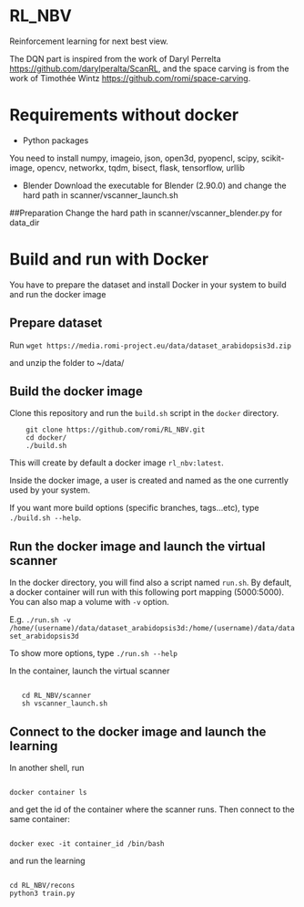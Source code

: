 # RL_NBV
Reinforcement learning for next best view.

The DQN part is inspired from the work of Daryl Perrelta https://github.com/darylperalta/ScanRL, and the space carving is from the work of Timothée Wintz https://github.com/romi/space-carving.

# Requirements without docker

* Python packages

You need to install numpy, imageio, json, open3d, pyopencl, scipy, scikit-image, opencv, networkx, tqdm, bisect, flask, tensorflow, urllib

* Blender
Download the executable for Blender (2.90.0) and change the hard path in scanner/vscanner_launch.sh

##Preparation
Change the hard path in scanner/vscanner_blender.py for data_dir

# Build and run with Docker

You have to prepare the dataset and install Docker in your system to build and run the docker image

## Prepare dataset

Run 
`wget https://media.romi-project.eu/data/dataset_arabidopsis3d.zip`

and unzip the folder to ~/data/

## Build the docker image
Clone this repository and run the `build.sh` script in the `docker` directory.

```
    git clone https://github.com/romi/RL_NBV.git
    cd docker/
    ./build.sh
```
This will create by default a docker image `rl_nbv:latest`.

Inside the docker image, a user is created and named as the one currently used by your system.

If you want more build options (specific branches, tags...etc), type `./build.sh --help`.

## Run the docker image and launch the virtual scanner
In the docker directory, you will find also a script named `run.sh`.
By default, a docker container will run with this following port mapping (5000:5000). You can also map a volume with `-v` option.

E.g. `./run.sh -v /home/(username)/data/dataset_arabidopsis3d:/home/(username)/data/dataset_arabidopsis3d`

To show more options, type `./run.sh --help`

In the container, launch the virtual scanner
```

   cd RL_NBV/scanner
   sh vscanner_launch.sh
```

## Connect to the docker image and launch the learning

In another shell, run
```

docker container ls 
```
and get the id of the container where the scanner runs.
Then connect to the same container:
```

docker exec -it container_id /bin/bash
```
and run the learning
```

cd RL_NBV/recons
python3 train.py
```
